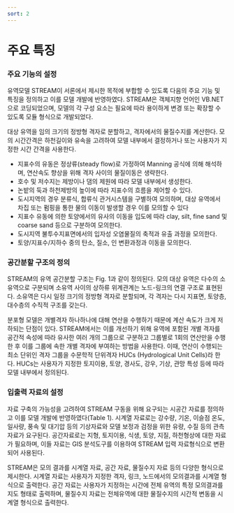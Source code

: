 ```yaml
---
sort: 2
---
```


# 주요 특징

### 주요 기능의 설정


유역모델 STREAM이 서론에서 제시한 목적에 부합할 수 있도록 다음의 주요 기능 및 특징을 정의하고 이를 모델 개발에 반영하였다. STREAM은 객체지향 언어인 VB.NET으로 코딩되었으며, 모델의 각 구성 요소는 필요에 따라 용이하게 변경 또는 확장할 수 있도록 모듈 형식으로 개발되었다.

대상 유역을 임의 크기의 정방형 격자로 분할하고, 격자에서의 물질수지를 계산한다. 모의 시간간격은 하천길이와 유속을 고려하여 모델 내부에서 결정하거나 또는 사용자가 지정한 시간 간격을 사용한다.

- 지표수의 유동은 정상류(steady flow)로 가정하여 Manning 공식에 의해 해석하며, 연산속도 향상을 위해 격자 사이의 물질이동은 생략한다.
- 호수 및 저수지는 제방이나 댐의 제원에 따라 모델 내부에서 생성한다.
- 논밭의 둑과 하천제방의 높이에 따라 지표수의 흐름을 제어할 수 있다.
- 도시지역의 경우 분류식, 합류식 관거시스템을 구별하여 모의하며, 대상 유역에서 차집 또는 펌핑을 통한 물의 이동이 발생할 경우 이를 모의할 수 있다
- 지표수 유동에 의한 토양에서의 유사의 이동을 입도에 따라 clay, silt, fine sand 및 coarse sand 등으로 구분하여 모의한다.
- 도시지역 불투수지표면에서의 입자성 오염물질의 축적과 유출 과정을 모의한다.
- 토양/지표수/지하수 중의 탄소, 질소, 인 변환과정과 이동을 모의한다.

### 공간분할 구조의 정의
STREAM의 유역 공간분할 구조는 Fig. 1과 같이 정의된다. 모의 대상 유역은 다수의 소유역으로 구분되며 소유역 사이의 상하류 위계관계는 노드-링크의 연결 구조로 표현된다. 소유역은 다시 일정 크기의 정방형 격자로 분할되며, 각 격자는 다시 지표면, 토양층, 대수층의 수직적 구조를 갖는다.

분포형 모델은 개별격자 하나하나에 대해 연산을 수행하기 때문에 계산 속도가 크게 저하되는 단점이 있다. STREAM에서는 이를 개선하기 위해 유역에 포함된 개별 격자를 공간적 속성에 따라 유사한 여러 개의 그룹으로 구분하고 그룹별로 1회의 연산만을 수행한 후 이를 그룹에 속한 개별 격자에 부여하는 방법을 사용한다. 이때, 연산이 수행되는 최소 단위인 격자 그룹을 수문학적 단위격자 HUCs (Hydrological Unit Cells)라 한다. HUCs는 사용자가 지정한 토지이용, 토양, 경사도, 강우, 기상, 관망 특성 등에 따라 모델 내부에서 정의된다.

### 입출력 자료의 설정
자료 구축의 가능성을 고려하여 STREAM 구동을 위해 요구되는 시공간 자료를 정의하고 이를 모델 개발에 반영하였다(Table 1). 시계열 자료로는 강수량, 기온, 이슬점 온도, 일사량, 풍속 및 대기압 등의 기상자료와 모델 보정과 검정을 위한 유량, 수질 등의 관측자료가 요구된다. 공간자료로는 지형, 토지이용, 식생, 토양, 지질, 하천형상에 대한 자료가 필요하며, 이들 자료는 GIS 분석도구를 이용하여 STREAM 입력 자료형식으로 변환되어 사용된다.

STREAM은 모의 결과를 시계열 자료, 공간 자료, 물질수지 자료 등의 다양한 형식으로 제시한다. 시계열 자료는 사용자가 지정한 격자, 링크, 노드에서의 모의결과를 시계열 형식으로 출력한다. 공간 자료는 사용자가 지정하는 시간에 전체 유역의 특정 모의결과를 지도 형태로 출력하며, 물질수지 자료는 전체유역에 대한 물질수지의 시간적 변동을 시계열 형식으로 출력한다. 
